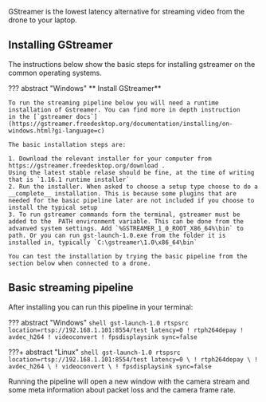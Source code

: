 GStreamer is the lowest latency alternative for streaming video from the drone to your laptop.

## Installing GStreamer

The instructions below show the basic steps for installing gstreamer on the common operating systems.

??? abstract "Windows"
    ** Install GStreamer**

    To run the streaming pipeline below you will need a runtime installation of Gstreamer. You can find more in depth instruction
    in the [`gstreamer docs`](https://gstreamer.freedesktop.org/documentation/installing/on-windows.html?gi-language=c)

    The basic installation steps are:

    1. Download the relevant installer for your computer from https://gstreamer.freedesktop.org/download .
    Using the latest stable relase should be fine, at the time of writing that is `1.16.1 runtime installer`
    2. Run the installer. When asked to choose a setup type choose to do a __complete__ installation. This is because some plugins that are needed for the basic pipeline later are not included if you choose to install the typical setup
    3. To run gstreamer commands form the terminal, gstreamer must be added to the  PATH environment variable. This can be done from the advanved system settings. Add `%GSTREAMER_1_0_ROOT_X86_64%\bin` to path. Or you can run gst-launch-1.0.exe from the folder it is installed in, typically `C:\gstreamer\1.0\x86_64\bin`

    You can test the installation by trying the basic pipeline from the section below when connected to a drone.


## Basic streaming pipeline
After installing you can run this pipeline in your terminal:

??? abstract "Windows"
    ``` shell
    gst-launch-1.0 rtspsrc location=rtsp://192.168.1.101:8554/test latency=0 ! rtph264depay ! avdec_h264 ! videoconvert ! fpsdisplaysink sync=false
    ```

???+ abstract "Linux"
    ``` shell
    gst-launch-1.0 rtspsrc location=rtsp://192.168.1.101:8554/test latency=0 \
        ! rtph264depay \
        ! avdec_h264 \
        ! videoconvert \
        ! fpsdisplaysink sync=false
    ```

Running the pipeline will open a new window with the camera stream and some meta information about packet loss and the camera frame rate.

